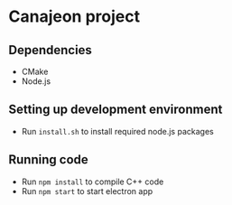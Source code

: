 # Canajeon project

## Dependencies
- CMake
- Node.js

## Setting up development environment
- Run `install.sh` to install required node.js packages

## Running code
- Run `npm install` to compile C++ code
- Run `npm start` to start electron app
